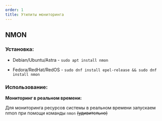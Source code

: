 ```yaml
---
order: 1
title: Утилиты мониторинга
---
```


## NMON

### Установка:

-  Debian/Ubuntu/Astra - `sudo apt install nmon`

-  Fedora/RedHat/RedOS - `sudo dnf install epel-release && sudo dnf install nmon`

### Использование:

**Мониторинг в реальном времени:**

Для мониторинга ресурсов системы в реальном времени запускаем nmon при помощи команды `nmon` ~~(удивительно)~~